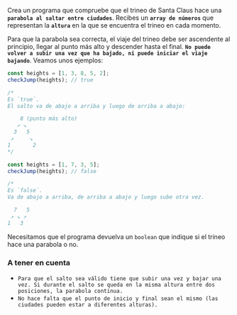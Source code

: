 Crea un programa que compruebe que el trineo de Santa Claus hace una **`parabola al saltar entre ciudades`**. Recibes un **`array de números`** que representan la **`altura`** en la que se encuentra el trineo en cada momento.

Para que la parabola sea correcta, el viaje del trineo debe ser ascendente al principio, llegar al punto más alto y descender hasta el final. **`No puede volver a subir una vez que ha bajado, ni puede iniciar el viaje bajando`**. Veamos unos ejemplos:

```js
const heights = [1, 3, 8, 5, 2];
checkJump(heights); // true

/*
Es `true`.
El salto va de abajo a arriba y luego de arriba a abajo:

    8 (punto más alto)
   ↗ ↘
  3   5
 ↗     ↘
1       2
*/

const heights = [1, 7, 3, 5];
checkJump(heights); // false

/*
Es `false`.
Va de abajo a arriba, de arriba a abajo y luego sube otra vez.

  7   5
 ↗ ↘ ↗
1   3
```

Necesitamos que el programa devuelva un `boolean` que indique si el trineo hace una parabola o no.

### A tener en cuenta

- `Para que el salto sea válido tiene que subir una vez y bajar una vez. Si durante el salto se queda en la misma altura entre dos posiciones, la parabola continua.`
- `No hace falta que el punto de inicio y final sean el mismo (las ciudades pueden estar a diferentes alturas).`
